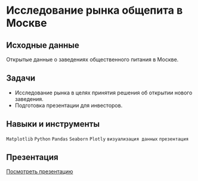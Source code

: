 # Исследование рынка общепита в Москве

## Исходные данные  

Открытые данные о заведениях общественного питания в Москве.

## Задачи 
- Исследование рынка в целях принятия решения об открытии нового заведения.
- Подготовка презентации для инвесторов.

## Навыки и инструменты 

`Matplotlib` `Python` `Pandas`  `Seaborn`  `Plotly`  `визуализация данных`  `презентация`

## Презентация 
[Посмотреть презентацию](https://drive.google.com/file/d/1YWTCtvxJYkjiJO7CAOhHFxBustr3FYr4/view?usp=sharing)